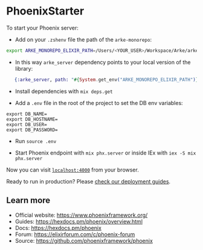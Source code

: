 # PhoenixStarter

To start your Phoenix server:

* Add on your `.zshenv` file the path of the `arke-monorepo`:

```bash
export ARKE_MONOREPO_ELIXIR_PATH=/Users/<YOUR_USER>/Workspace/Arke/arke-monorepo-elixir/
```

* In this way `arke_server` dependency points to your local version of the library:
```elixir
   {:arke_server, path: "#{System.get_env("ARKE_MONOREPO_ELIXIR_PATH")}"}
```
* Install dependencies with `mix deps.get`

* Add a `.env` file in the root of the project to set the DB env variables:
```
export DB_NAME=
export DB_HOSTNAME=
export DB_USER=
export DB_PASSWORD=
```

* Run `source .env`

* Start Phoenix endpoint with `mix phx.server` or inside IEx with `iex -S mix phx.server`

Now you can visit [`localhost:4000`](http://localhost:4000) from your browser.

Ready to run in production? Please [check our deployment guides](https://hexdocs.pm/phoenix/deployment.html).

## Learn more

  * Official website: https://www.phoenixframework.org/
  * Guides: https://hexdocs.pm/phoenix/overview.html
  * Docs: https://hexdocs.pm/phoenix
  * Forum: https://elixirforum.com/c/phoenix-forum
  * Source: https://github.com/phoenixframework/phoenix
